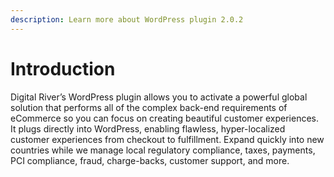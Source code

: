 ```yaml
---
description: Learn more about WordPress plugin 2.0.2
---
```


# Introduction

Digital River’s WordPress plugin allows you to activate a powerful global solution that performs all of the complex back-end requirements of eCommerce so you can focus on creating beautiful customer experiences. It plugs directly into WordPress, enabling flawless, hyper-localized customer experiences from checkout to fulfillment. Expand quickly into new countries while we manage local regulatory compliance, taxes, payments, PCI compliance, fraud, charge-backs, customer support, and more.

## &#x20;<a href="#features" id="features"></a>
